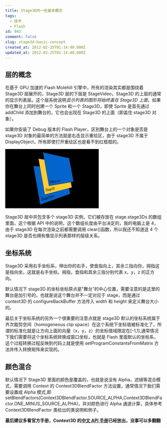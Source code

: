 ```yaml
---
title: Stage3D的一些基本概念
tags:
  - 技术
  - Flash
id: 943
comment: false
slug: stage3d-basic-concept
created_at: 2012-02-25T01:14:40.000Z
updated_at: 2012-02-25T01:14:40.000Z
---
```


## 层的概念

在基于 GPU 加速的 Flash Molehill 引擎中，所有的渲染其实都是围绕着 Stage3D 层展开的，Stage3D 层的下层是 StageVideo，Stage3D 的上层的通常的显示列表层。这个层系统说明*显示列表的图形将始终盖在 Stage3D 上面*，如果你在舞台上同时创建一个 Sprite 和一个 Stage3D，即使 Sprite 是首先通过 addChild 添加到舞台的，它也会出现在 Stage3D 的上面（即盖住 stage3D 对象）。

如果你安装了 Debug 版本的 Flash Player，区别舞台上的一个对象是否是 stage3D 对象的最简单的方法就是右击显示重绘区，由于 stage3D 不属于 DisplayObject，所有即使打开重绘区也是看不到红框框的。

![](./stage3DLayout.jpg 'stage3DLayout')

Stage3D 层中共包含多个 stage3D 实例，它们被存放在 stage.stage3Ds 的数组里面，这个根据 API 中的说明，这个数组长度由平台决定的，我的电脑上是 4，由于 stage3D 在每次渲染之前都需要调用 clear()函数，所以我还不知道这 4 个 stage3D 是否也拥有像显示列表那样的层级关系。

## 坐标系统

Stage3D 采用右手坐标系，伸出你的右手，使食指向上，其余三指向你，拇指这是指向坐，这就是右手坐标。拇指，食指和其余三指分别代表 x，y，z 的正方向。

默认情况下 stage3D 的坐标坐标原点是"舞台”的中心位置，需要注意的是这里的舞台是加引号的，也就是说这个舞台并不一定对应于 stage，而是通过 context3D 的 configureBackBuffer 方法传入 width 和 height 来定义舞台大小的。

最后关于坐标系统的另外一个很重要的注意点就是 stage3D 默认的坐标系统属于齐次裁剪空间（homogeneous clip space）在这个系统下坐标值被标准化了，所谓的标准化就是让方向上面的向量（x，y，z）的坐标值域限定在\[-1,1],通常情况下我们需要将这个坐标系统转换成窗口坐标，也就是 Flash 里面默认的坐标系，这个过程转换过程反映到代码上就是使用 setProgramConstantsFromMatrix 方法并传入转换矩阵来实现的。

## 颜色混合

默认情况下 Stage3D 里面的颜色是覆盖的，也就是说没有 Alpha，滤镜等混合模式，需要调用 Context 的 Context3DBlendFactor 方法设置，通常情况下我们需要设置成 Alpha 模式,即 setBlendFactors(Context3DBlendFactor.SOURCE_ALPHA,Context3DBlendFactor.ONE_MINUS_SOURCE_ALPHA)，并对颜色进行 Alpha 通道计算，具体参考 Context3DBlendFactor 类给出的类说明和例子。

**最后建议多看官方手册，Context3D 的[中文 API 手册](http://help.adobe.com/zh_CN/FlashPlatform/reference/actionscript/3/flash/display3D/Context3D.html)已经放出，没事可以多翻翻**
